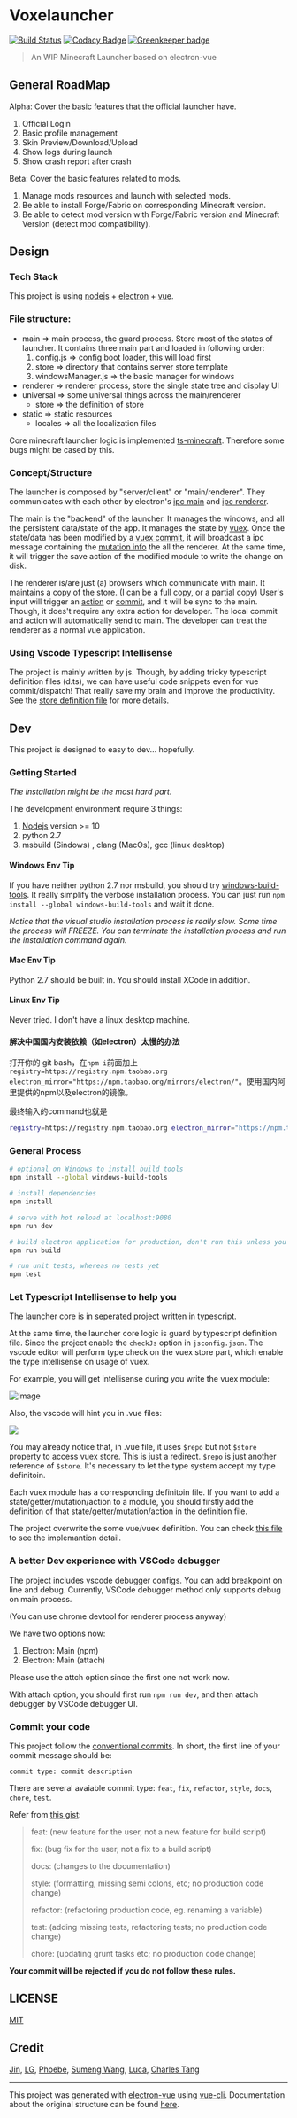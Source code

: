 # Voxelauncher

[![Build Status](https://travis-ci.org/ci010/VoxeLauncher.svg?branch=master)](https://travis-ci.org/ci010/VoxeLauncher)
[![Codacy Badge](https://api.codacy.com/project/badge/Grade/e75f39022a114ab9aabf266425ae8b9e)](https://www.codacy.com/app/ci010/VoxeLauncher?utm_source=github.com&amp;utm_medium=referral&amp;utm_content=ci010/VoxeLauncher&amp;utm_campaign=Badge_Grade) [![Greenkeeper badge](https://badges.greenkeeper.io/ci010/VoxeLauncher.svg)](https://greenkeeper.io/)

> An WIP Minecraft Launcher based on electron-vue 

## General RoadMap

Alpha: Cover the basic features that the official launcher have.

1. Official Login
2. Basic profile management
3. Skin Preview/Download/Upload
4. Show logs during launch
5. Show crash report after crash

Beta: Cover the basic features related to mods.

1. Manage mods resources and launch with selected mods.
2. Be able to install Forge/Fabric on corresponding Minecraft version.
3. Be able to detect mod version with Forge/Fabric version and Minecraft Version (detect mod compatibility).

## Design

### Tech Stack

This project is using [nodejs](https://nodejs.org/) + [electron](https://electron.atom.io) + [vue](https://vuejs.org).

### File structure:

- main => main process, the guard process. Store most of the states of launcher. It contains three main part and loaded in following order:
    1. config.js => config boot loader, this will load first
    2. store => directory that contains server store template 
    3. windowsManager.js => the basic manager for windows
- renderer => renderer process, store the single state tree and display UI
- universal => some universal things across the main/renderer
    - store => the definition of store
- static => static resources
  - locales => all the localization files

Core minecraft launcher logic is implemented [ts-minecraft](https://github.com/InfinityStudio/ts-minecraft). Therefore some bugs might be cased by this.

### Concept/Structure

The launcher is composed by "server/client" or "main/renderer". They communicates with each other by electron's [ipc main](https://electronjs.org/docs/api/ipc-main) and [ipc renderer](https://electronjs.org/docs/api/ipc-renderer).

The main is the "backend" of the launcher. It manages the windows, and all the persistent data/state of the app. It manages the state by [vuex](https://vuex.vuejs.org/). Once the state/data has been modified by a [vuex commit](https://vuex.vuejs.org/guide/mutations.html), it will broadcast a ipc message containing the [mutation info]((https://vuex.vuejs.org/guide/mutations.html)) the all the renderer. At the same time, it will trigger the save action of the modified module to write the change on disk.

The renderer is/are just (a) browsers which communicate with main. It maintains a copy of the store. (I can be a full copy, or a partial copy) User's input will trigger an [action](https://vuex.vuejs.org/guide/actions.html) or [commit](https://vuex.vuejs.org/guide/mutations.html), and it will be sync to the main. Though, it does't require any extra action for developer. The local commit and action will automatically send to main. The developer can treat the renderer as a normal vue application.

### Using Vscode Typescript Intellisense

The project is mainly written by js. Though, by adding tricky typescript definition files (d.ts), we can have useful code snippets even for vue commit/dispatch! That really save my brain and improve the productivity. See the [store definition file](src/universal/store/store.d.ts) for more details.


## Dev

This project is designed to easy to dev... hopefully.

### Getting Started

*The installation might be the most hard part.*

The development environment require 3 things:

1. [Nodejs](https://nodejs.org/) version >= 10
2. python 2.7
3. msbuild (Sindows) , clang (MacOs), gcc (linux desktop)

#### Windows Env Tip

If you have neither python 2.7 nor msbuild, you should try
[windows-build-tools](https://github.com/felixrieseberg/windows-build-tools). It really simplify the verbose installation process. You can just run `npm install --global windows-build-tools` and wait it done.

*Notice that the visual studio installation process is really slow. Some time the process will FREEZE. You can terminate the installation process and run the installation command again.*

#### Mac Env Tip

Python 2.7 should be built in. You should install XCode in addition. 

#### Linux Env Tip

Never tried. I don't have a linux desktop machine.

#### 解决中国国内安装依赖（如electron）太慢的办法

打开你的 git bash，在`npm i`前面加上`registry=https://registry.npm.taobao.org electron_mirror="https://npm.taobao.org/mirrors/electron/"`。使用国内阿里提供的npm以及electron的镜像。

最终输入的command也就是

```bash
registry=https://registry.npm.taobao.org electron_mirror="https://npm.taobao.org/mirrors/electron/" npm i
```

### General Process

``` bash
# optional on Windows to install build tools
npm install --global windows-build-tools

# install dependencies
npm install

# serve with hot reload at localhost:9080
npm run dev

# build electron application for production, don't run this unless you really want to make a product env.... use npm run dev to dev
npm run build

# run unit tests, whereas no tests yet
npm test
```

### Let Typescript Intellisense to help you

The launcher core is in [seperated project](https://github.com/ci010/ts-minecraft) written in typescript. 

At the same time, the launcher core logic is guard by typescript definition file. Since the project enable the `checkJs` option in `jsconfig.json`. The vscode editor will perform type check on the vuex store part, which enable the type intellisense on usage of vuex. 

For example, you will get intellisense during you write the vuex module:

![image](/misc/typehint0.png)

Also, the vscode will hint you in .vue files:

![](/misc/typehint1.png)

You may already notice that, in .vue file, it uses `$repo` but not `$store` property to access vuex store. This is just a redirect. `$repo` is just another reference of `$store`. It's necessary to let the type system accept my type definitoin.

Each vuex module has a corresponding definitoin file. If you want to add a state/getter/mutation/action to a module, you should firstly add the definition of that state/getter/mutation/action in the definition file.

The project overwrite the some vue/vuex definition. You can check [this file](/src/universal/store/store.d.ts) to see the implemantion detail.

### A better Dev experience with VSCode debugger 

The project includes vscode debugger configs. You can add breakpoint on line and debug. Currently, VSCode debugger method only supports debug on main process. 

(You can use chrome devtool for renderer process anyway)

We have two options now:

1. Electron: Main (npm)
2. Electron: Main (attach)

Please use the attch option since the first one not work now.

With attach option, you should first run `npm run dev`, and then attach debugger by VSCode debugger UI.

### Commit your code

This project follow the [conventional commits](https://www.conventionalcommits.org/en/v1.0.0-beta.3/). In short, the first line of your commit message should be:

```
commit type: commit description
```

There are several avaiable commit type: `feat`, `fix`, `refactor`, `style`, `docs`, `chore`, `test`.

Refer from [this gist](https://gist.github.com/joshbuchea/6f47e86d2510bce28f8e7f42ae84c716):

> feat: (new feature for the user, not a new feature for build script)
>
> fix: (bug fix for the user, not a fix to a build script)
>
> docs: (changes to the documentation)
>
> style: (formatting, missing semi colons, etc; no production code change)
>
> refactor: (refactoring production code, eg. renaming a variable)
>
> test: (adding missing tests, refactoring tests; no production code change)
>
> chore: (updating grunt tasks etc; no production code change)

**Your commit will be rejected if you do not follow these rules.**

## LICENSE 

[MIT](LICENSE)

## Credit

[Jin](https://github.com/Indexyz), [LG](https://github.com/LasmGratel), [Phoebe](https://github.com/PhoebezZ), [Sumeng Wang](https://github.com/darkkingwsm), [Luca](https://github.com/LucaIsGenius), [Charles Tang](https://github.com/CharlesQT)

---

This project was generated with [electron-vue](https://github.com/SimulatedGREG/electron-vue) using [vue-cli](https://github.com/vuejs/vue-cli). Documentation about the original structure can be found [here](https://simulatedgreg.gitbooks.io/electron-vue/content/index.html).
